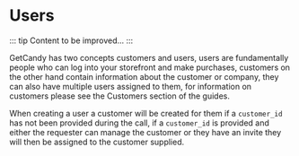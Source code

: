 # Users

::: tip
Content to be improved...
:::


GetCandy has two concepts customers and users, users are fundamentally people who can log into your storefront and make purchases, customers on the other hand contain information about the customer or company, they can also have multiple users assigned to them, for information on customers please see the Customers section of the guides.

When creating a user a customer will be created for them if a `customer_id` has not been provided during the call, if a `customer_id` is provided and either the requester can manage the customer or they have an invite they will then be assigned to the customer supplied.



